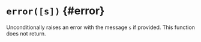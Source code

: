 # `error([s])` {#error}

Unconditionally raises an error with the message `s` if provided. This function
does not return.
